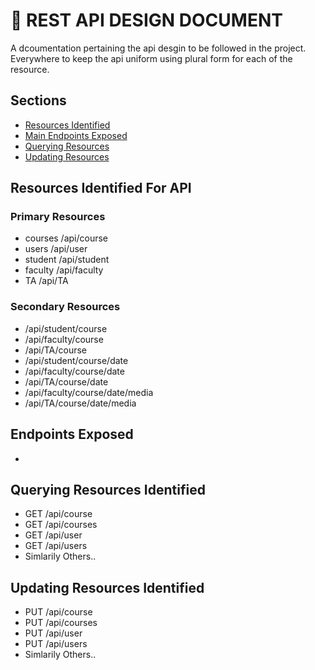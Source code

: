 # :scroll: REST API DESIGN DOCUMENT
A dcoumentation pertaining the api desgin to be followed in the project.
Everywhere to keep the api uniform using plural form for each of the resource.

## Sections
- [Resources Identified](#Resources-Identified-For-API) 
- [Main Endpoints Exposed](#Endpoints-Exposed)
- [Querying Resources](#Querying-Resources-Identified )
- [Updating Resources](#Updating-Resources-Identified)

## Resources Identified For API
### Primary Resources
- courses  /api/course
- users  /api/user
- student  /api/student
- faculty  /api/faculty
- TA  /api/TA

### Secondary Resources
- /api/student/course
- /api/faculty/course
- /api/TA/course
- /api/student/course/date
- /api/faculty/course/date
- /api/TA/course/date
- /api/faculty/course/date/media
- /api/TA/course/date/media

## Endpoints Exposed
- 

## Querying Resources Identified 
- GET /api/course
- GET /api/courses
- GET /api/user
- GET /api/users
- Simlarily Others..

## Updating Resources Identified
- PUT /api/course
- PUT /api/courses
- PUT /api/user
- PUT /api/users
- Simlarily Others..


